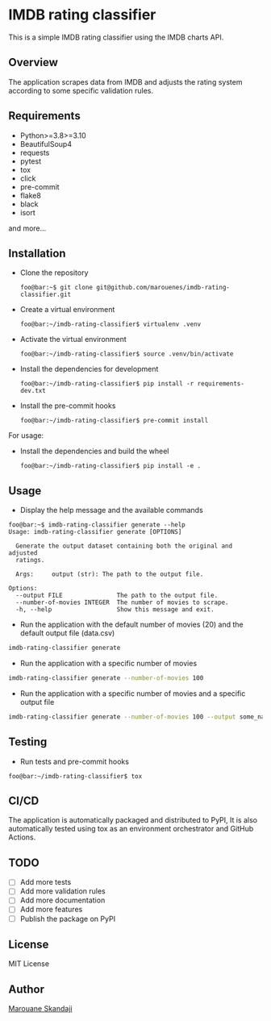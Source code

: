 # IMDB rating classifier

This is a simple IMDB rating classifier using the IMDB charts API.

## Overview

The application scrapes data from IMDB and adjusts the rating system according to some specific validation rules.

## Requirements

- Python>=3.8>=3.10
- BeautifulSoup4
- requests
- pytest
- tox
- click
- pre-commit
- flake8
- black
- isort

and more...

## Installation

- Clone the repository

  ```console
  foo@bar:~$ git clone git@github.com/marouenes/imdb-rating-classifier.git
  ```

- Create a virtual environment

  ```console
  foo@bar:~/imdb-rating-classifier$ virtualenv .venv
  ```

- Activate the virtual environment

  ```console
  foo@bar:~/imdb-rating-classifier$ source .venv/bin/activate
  ```

- Install the dependencies for development

  ```console
  foo@bar:~/imdb-rating-classifier$ pip install -r requirements-dev.txt
  ```

- Install the pre-commit hooks

  ```console
  foo@bar:~/imdb-rating-classifier$ pre-commit install
  ```

For usage:

- Install the dependencies and build the wheel

  ```console
  foo@bar:~/imdb-rating-classifier$ pip install -e .
  ```

## Usage

- Display the help message and the available commands

```console
foo@bar:~$ imdb-rating-classifier generate --help
Usage: imdb-rating-classifier generate [OPTIONS]

  Generate the output dataset containing both the original and adjusted
  ratings.

  Args:     output (str): The path to the output file.

Options:
  --output FILE               The path to the output file.
  --number-of-movies INTEGER  The number of movies to scrape.
  -h, --help                  Show this message and exit.
```

- Run the application with the default number of movies (20) and the default output file (data.csv)

```bash
imdb-rating-classifier generate
```

- Run the application with a specific number of movies

```bash
imdb-rating-classifier generate --number-of-movies 100
```

- Run the application with a specific number of movies and a specific output file

```bash
imdb-rating-classifier generate --number-of-movies 100 --output some_name.csv
```

## Testing

- Run tests and pre-commit hooks

```console
foo@bar:~/imdb-rating-classifier$ tox
```

## CI/CD

The application is automatically packaged and distributed to PyPI, It is also automatically
tested using tox as an environment orchestrator and GitHub Actions.

## TODO

- [ ] Add more tests
- [ ] Add more validation rules
- [ ] Add more documentation
- [ ] Add more features
- [ ] Publish the package on PyPI

## License

MIT License

## Author

[Marouane Skandaji](mailto:marouane.skandaji@gmail.com)
